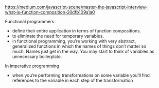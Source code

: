 https://medium.com/javascript-scene/master-the-javascript-interview-what-is-function-composition-20dfb109a1a0



Functional programmers
- define their entire application in terms of function compositions.
- to eliminate the need for temporary variables.
- in functional programming, you’re working with very abstract, generalized functions in which the names of things don’t matter so much. 
    Names just get in the way. 
    You may start to think of variables as unnecessary boilerplate.

In imperative programming
- when you’re performing transformations on some variable
    you’ll find references to the variable in each step of the transformation
